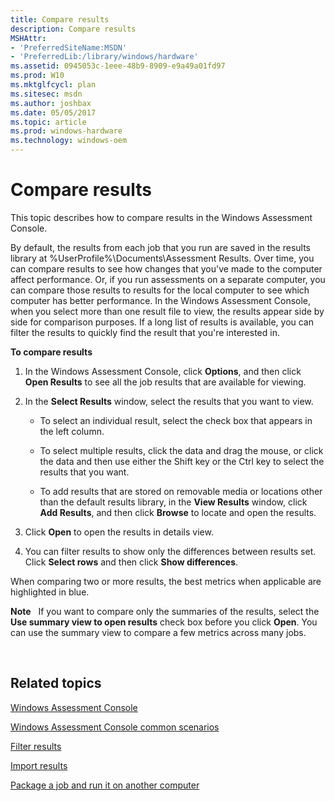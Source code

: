 ```yaml
---
title: Compare results
description: Compare results
MSHAttr:
- 'PreferredSiteName:MSDN'
- 'PreferredLib:/library/windows/hardware'
ms.assetid: 0945053c-1eee-48b9-8909-e9a49a01fd97
ms.prod: W10
ms.mktglfcycl: plan
ms.sitesec: msdn
ms.author: joshbax
ms.date: 05/05/2017
ms.topic: article
ms.prod: windows-hardware
ms.technology: windows-oem
---
```


# Compare results


This topic describes how to compare results in the Windows Assessment Console.

By default, the results from each job that you run are saved in the results library at %UserProfile%\\Documents\\Assessment Results. Over time, you can compare results to see how changes that you've made to the computer affect performance. Or, if you run assessments on a separate computer, you can compare those results to results for the local computer to see which computer has better performance. In the Windows Assessment Console, when you select more than one result file to view, the results appear side by side for comparison purposes. If a long list of results is available, you can filter the results to quickly find the result that you're interested in.

**To compare results**

1.  In the Windows Assessment Console, click **Options**, and then click **Open Results** to see all the job results that are available for viewing.

2.  In the **Select Results** window, select the results that you want to view.

    -   To select an individual result, select the check box that appears in the left column.

    -   To select multiple results, click the data and drag the mouse, or click the data and then use either the Shift key or the Ctrl key to select the results that you want.

    -   To add results that are stored on removable media or locations other than the default results library, in the **View Results** window, click **Add Results**, and then click **Browse** to locate and open the results.

3.  Click **Open** to open the results in details view.

4.  You can filter results to show only the differences between results set. Click **Select rows** and then click **Show differences**.

When comparing two or more results, the best metrics when applicable are highlighted in blue.

**Note**  
If you want to compare only the summaries of the results, select the **Use summary view to open results** check box before you click **Open**. You can use the summary view to compare a few metrics across many jobs.

 

## Related topics


[Windows Assessment Console](windows-assessment-console.md)

[Windows Assessment Console common scenarios](windows-assessment-console-common-scenarios.md)

[Filter results](filter-results.md)

[Import results](import-results.md)

[Package a job and run it on another computer](package-a-job-and-run-it-on-another-computer.md)

 

 







